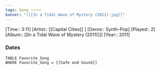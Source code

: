 ```yaml
---
tags: Song ⭐⭐⭐⭐ 
banner: "![[In a Tidal Wave of Mystery (2011).jpg]]"
---
```

[Time:: 3:11]
[Artist:: [[Capital Cities]] ]
[Genre:: Synth-Pop]
[Played:: 2]
[Album:: [[In a Tidal Wave of Mystery (2011)]]]
[Year:: 2011]
### Dates
````dataview
TABLE Favorite_Song
WHERE Favorite_Song = [[Safe and Sound]]
````